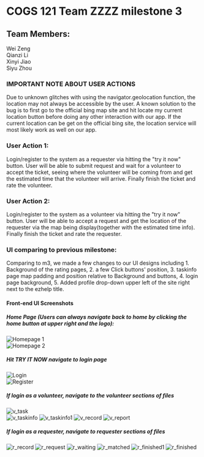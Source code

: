 # COGS 121 Team ZZZZ milestone 3

## Team Members:
  Wei Zeng  
  Qianzi Li  
  Xinyi Jiao  
  Siyu Zhou

### IMPORTANT NOTE ABOUT USER ACTIONS
  Due to unknown glitches with using the navigator.geolocation function, the location may not always be accessible by the user. A known solution to the bug is to first go to the official bing map site and hit locate my current location button before doing any other interaction with our app. If the current location can be get on the official bing site, the location service will most likely work as well on our app.

### User Action 1:
  Login/register to the system as a requester via hitting the "try it now" button. User will be able to submit request and wait for a volunteer to accept the ticket, seeing where the volunteer will be coming from and get the estimated time that the volunteer will arrive. Finally finish the ticket and rate the volunteer.

### User Action 2:
  Login/register to the system as a volunteer via hitting the "try it now" button. User will be able to accept a request and get the location of the requester via the map being display(together with the estimated time info). Finally finish the ticket and rate the requester.

### UI comparing to previous milestone:
  Comparing to m3, we made a few changes to our UI designs including 1. Background of the rating pages, 2. a few Click buttons' position, 3. taskinfo page map padding and position relative to Background and buttons, 4. login page background, 5. Added profile drop-down upper left of the site right next to the ezhelp title.

#### Front-end UI Screenshots

##### Home Page (Users can always navigate back to home by clicking the home button at upper right and the logo):

  ![Homepage 1](images/Milestone2/homepage.png)  
  ![Homepage 2](images/Milestone2/homepage1.png)

##### Hit TRY IT NOW navigate to login page
  ![Login](images/Milestone4/login.png)  
  ![Register](images/Milestone4/register.png)

##### If login as a volunteer, navigate to the volunteer sections of files  
  ![v_task](images/Milestone4/v_task.png)  
  ![v_taskinfo](images/Milestone4/v_taskinfo.png)
  ![v_taskinfo1](images/Milestone4/v_taskinfo1.png)
  ![v_record](images/Milestone4/v_record.png)
  ![v_report](images/Milestone4/v_report.png)

##### If login as a requester, navigate to requester sections of files
  ![r_record](images/Milestone4/r_record.png)
  ![r_request](images/Milestone4/r_request.png)
  ![r_waiting](images/Milestone4/r_waiting.png)
  ![r_matched](images/Milestone4/r_matched.png)
  ![r_finished1](images/Milestone4/r_finished1.png)
  ![r_finished](images/Milestone4/r_finished.png)
